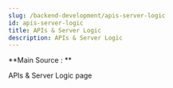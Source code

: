 ```yaml
---
slug: /backend-development/apis-server-logic
id: apis-server-logic
title: APIs & Server Logic
description: APIs & Server Logic
---
```


**Main Source : **

APIs & Server Logic page
